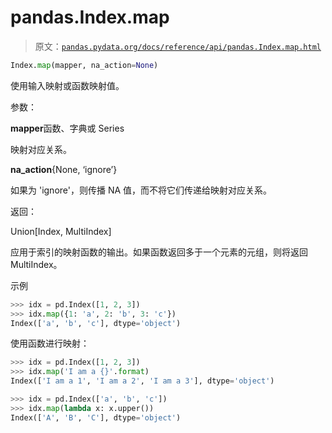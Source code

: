 # pandas.Index.map

> 原文：[`pandas.pydata.org/docs/reference/api/pandas.Index.map.html`](https://pandas.pydata.org/docs/reference/api/pandas.Index.map.html)

```py
Index.map(mapper, na_action=None)
```

使用输入映射或函数映射值。

参数：

**mapper**函数、字典或 Series

映射对应关系。

**na_action**{None, ‘ignore’}

如果为 'ignore'，则传播 NA 值，而不将它们传递给映射对应关系。

返回：

Union[Index, MultiIndex]

应用于索引的映射函数的输出。如果函数返回多于一个元素的元组，则将返回 MultiIndex。

示例

```py
>>> idx = pd.Index([1, 2, 3])
>>> idx.map({1: 'a', 2: 'b', 3: 'c'})
Index(['a', 'b', 'c'], dtype='object') 
```

使用函数进行映射：

```py
>>> idx = pd.Index([1, 2, 3])
>>> idx.map('I am a {}'.format)
Index(['I am a 1', 'I am a 2', 'I am a 3'], dtype='object') 
```

```py
>>> idx = pd.Index(['a', 'b', 'c'])
>>> idx.map(lambda x: x.upper())
Index(['A', 'B', 'C'], dtype='object') 
```
